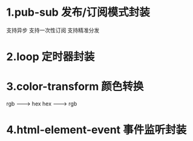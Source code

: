 

# 1.pub-sub 发布/订阅模式封装
  支持异步
  支持一次性订阅
  支持精准分发
# 2.loop 定时器封装
# 3.color-transform 颜色转换 
  rgb ---> hex
  hex ---> rgb 
# 4.html-element-event 事件监听封装